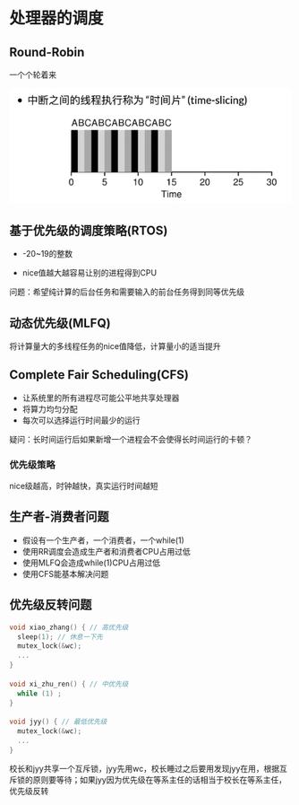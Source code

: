 # 处理器的调度

## Round-Robin

一个个轮着来

![tmp5C60](images/tmp5C60.png)

## 基于优先级的调度策略(RTOS)

- -20~19的整数

- nice值越大越容易让别的进程得到CPU

问题：希望纯计算的后台任务和需要输入的前台任务得到同等优先级

## 动态优先级(MLFQ)

将计算量大的多线程任务的nice值降低，计算量小的适当提升

## Complete Fair Scheduling(CFS)

- 让系统里的所有进程尽可能公平地共享处理器
- 将算力均匀分配
- 每次可以选择运行时间最少的运行

疑问：长时间运行后如果新增一个进程会不会使得长时间运行的卡顿？

### 优先级策略

nice级越高，时钟越快，真实运行时间越短

## 生产者-消费者问题

- 假设有一个生产者，一个消费者，一个while(1)
- 使用RR调度会造成生产者和消费者CPU占用过低
- 使用MLFQ会造成while(1)CPU占用过低
- 使用CFS能基本解决问题

## 优先级反转问题

```c
void xiao_zhang() { // 高优先级
  sleep(1); // 休息一下先
  mutex_lock(&wc);
  ...
}

void xi_zhu_ren() { // 中优先级
  while (1) ;
}

void jyy() { // 最低优先级
  mutex_lock(&wc);
  ...
}
```

校长和jyy共享一个互斥锁，jyy先用wc，校长睡过之后要用发现jyy在用，根据互斥锁的原则要等待；如果jyy因为优先级在等系主任的话相当于校长在等系主任，优先级反转